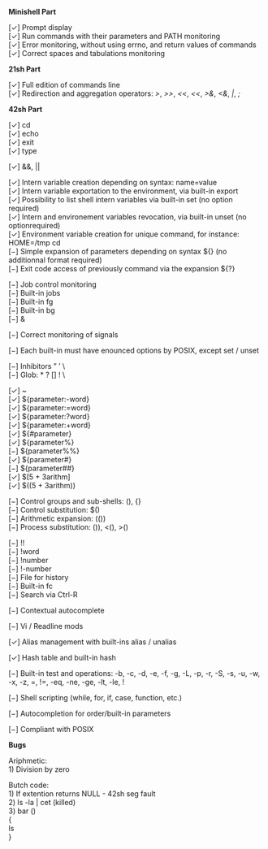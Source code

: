 
**Minishell Part**

[✓] Prompt display<br>
[✓] Run commands with their parameters and PATH monitoring<br>
[✓] Error monitoring, without using errno, and return values of commands<br>
[✓] Correct spaces and tabulations monitoring<br>

**21sh Part**

[✓] Full edition of commands line<br>
[✓] Redirection and aggregation operators: _\>_, _\>>_, _\<<_, _\<<_, _\>&_, _\<&_, _\|_, _\;_<br>

**42sh Part**

[✓] cd<br>
[✓] echo<br>
[✓] exit<br>
[✓] type<br>

[✓] \&&, \||<br>

[✓] Intern variable creation depending on syntax: name=value<br>
[✓] Intern variable exportation to the environment, via built-in export<br>
[✓] Possibility to list shell intern variables via built-in set (no option required)<br>
[✓] Intern and environement variables revocation, via built-in unset (no optionrequired)<br>
[✓] Environment variable creation for unique command, for instance: HOME=/tmp cd<br>
[−] Simple expansion of parameters depending on syntax ${} (no additionnal format required)<br>
[−] Exit code access of previously command via the expansion ${?}<br>

[−] Job control monitoring<br>
[−] Built-in jobs<br>
[−] Built-in fg<br>
[−] Built-in bg<br>
[−] &<br>

[−] Correct monitoring of signals<br>

[−] Each built-in must have enounced options by POSIX, except set / unset<br>

[−] Inhibitors ” ’ \ <br>
[−] Glob: * ? [] ! \ <br>

[✓] ~<br>
[✓] ${parameter:-word}<br>
[✓] ${parameter:=word}<br>
[✓] ${parameter:?word}<br>
[✓] ${parameter:+word}<br>
[✓] ${#parameter}<br>
[✓] ${parameter%}<br>
[−] ${parameter%%}<br>
[✓] ${parameter#}<br>
[−] ${parameter##}<br>
[✓] $[5 + 3arithm]<br>
[✓] $((5 + 3arithm))<br>

[−] Control groups and sub-shells: (), {}<br>
[−] Control substitution: $()<br>
[−] Arithmetic expansion: (())<br>
[−] Process substitution: ()), <(), >()<br>

[−] !!<br>
[−] !word<br>
[−] !number<br>
[−] !-number<br>
[−] File for history<br>
[−] Built-in fc<br>
[−] Search via Ctrl-R<br>

[−] Contextual autocomplete<br>

[−] Vi / Readline mods<br>

[✓] Alias management with built-ins alias / unalias<br>

[✓] Hash table and built-in hash<br>

[−] Built-in test and operations: -b, -c, -d, -e, -f, -g, -L, -p, -r, -S, -s, -u, -w, -x, -z, =, !=, -eq, -ne, -ge, -lt, -le, !<br>

[−] Shell scripting (while, for, if, case, function, etc.)<br>

[−] Autocompletion for order/built-in parameters<br>

[−] Compliant with POSIX<br>

**Bugs**

Ariphmetic:<br>
    1) Division by zero<br>

Butch code:<br>
    1) If extention returns NULL - 42sh seg fault<br>
    2) ls -la | cet (killed)<br>
    3) bar ()<br>
    {<br>
        ls<br>
    }<br>
